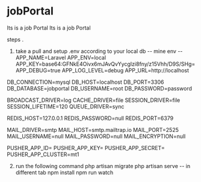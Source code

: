 # jobPortal
Its is a job Portal 
Its is a job Portal 

steps .

1. take a pull and setup .env according to your local db
   -- mine env --
   APP_NAME=Laravel
APP_ENV=local
APP_KEY=base64:GFNkE4Oivx6mJAvQvYycgIzi8fny/z15Vhh/D9S/SHg=
APP_DEBUG=true
APP_LOG_LEVEL=debug
APP_URL=http://localhost

DB_CONNECTION=mysql
DB_HOST=localhost
DB_PORT=3306
DB_DATABASE=jobportal
DB_USERNAME=root
DB_PASSWORD=password

BROADCAST_DRIVER=log
CACHE_DRIVER=file
SESSION_DRIVER=file
SESSION_LIFETIME=120
QUEUE_DRIVER=sync

REDIS_HOST=127.0.0.1
REDIS_PASSWORD=null
REDIS_PORT=6379

MAIL_DRIVER=smtp
MAIL_HOST=smtp.mailtrap.io
MAIL_PORT=2525
MAIL_USERNAME=null
MAIL_PASSWORD=null
MAIL_ENCRYPTION=null

PUSHER_APP_ID=
PUSHER_APP_KEY=
PUSHER_APP_SECRET=
PUSHER_APP_CLUSTER=mt1



2. run the following command 
    php artisan migrate
    php artisan serve -- in different tab
    npm install
    npm run watch 


    
